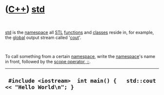 



 

 

 

 

 

([C++](Cpp.md)) [std](CppStd.md)
==================================

 

[std](CppStd.md) is the [namespace](CppNamespace.md) all
[STL](CppStl.md) [functions](CppFunction.md) and
[classes](CppClass.md) reside in, for example, the
[global](CppGlobal.md) output stream called '[cout](CppCout.md)'.

 

To call something from a certain [namespace](CppNamespace.md), write
the [namespace](CppNamespace.md)'s name in front, followed by the
[scope operator, ::](CppOperatorScope.md).

  ------------------------------------------------------------------------
  ` #include <iostream>  int main() {   std::cout << "Hello World\n"; }`
  ------------------------------------------------------------------------

 

 

 

 

 





 



